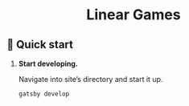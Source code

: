 <h1 align="center">
  Linear Games
</h1>

## 🚀 Quick start

1.  **Start developing.**

    Navigate into site’s directory and start it up.

    ```shell
    gatsby develop
    ```

<!-- ## 💫 Deploy

[![Deploy to Netlify](https://www.netlify.com/img/deploy/button.svg)](https://app.netlify.com/start/deploy?repository=https://github.com/gatsbyjs/gatsby-starter-default)

[![Deploy with Vercel](https://vercel.com/button)](https://vercel.com/import/project?template=https://github.com/gatsbyjs/gatsby-starter-default) -->

